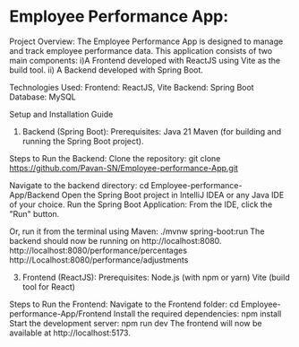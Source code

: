 # Employee Performance App:
Project Overview:
The Employee Performance App is designed to manage and track employee performance data. This application consists of two main components:
i)A Frontend developed with ReactJS using Vite as the build tool.
ii) A Backend developed with Spring Boot.

Technologies Used:
Frontend: ReactJS, Vite
Backend: Spring Boot
Database: MySQL

Setup and Installation Guide
1. Backend (Spring Boot):
Prerequisites:
Java 21 
Maven (for building and running the Spring Boot project).

Steps to Run the Backend:
Clone the repository:
git clone https://github.com/Pavan-SN/Employee-performance-App.git

Navigate to the backend directory:
cd Employee-performance-App/Backend
Open the Spring Boot project in IntelliJ IDEA or any Java IDE of your choice.
Run the Spring Boot Application:
From the IDE, click the "Run" button.

Or, run it from the terminal using Maven:
./mvnw spring-boot:run
The backend should now be running on http://localhost:8080.
http://localhost:8080/performance/percentages
http://Localhost:8080/performance/adjustments

3. Frontend (ReactJS):
Prerequisites:
Node.js (with npm or yarn)
Vite (build tool for React)

Steps to Run the Frontend:
Navigate to the Frontend folder:
cd Employee-performance-App/Frontend
Install the required dependencies:
npm install
Start the development server:
npm run dev
The frontend will now be available at http://localhost:5173.

   
